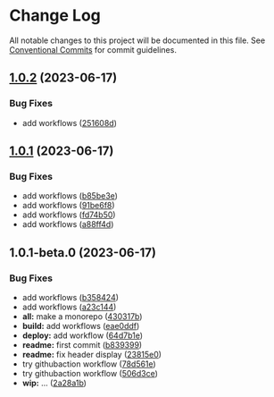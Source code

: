 # Change Log

All notable changes to this project will be documented in this file.
See [Conventional Commits](https://conventionalcommits.org) for commit guidelines.

## [1.0.2](https://github.com/vanessa-lanquetin/todo-list/compare/v1.0.1...v1.0.2) (2023-06-17)

### Bug Fixes

* add workflows ([251608d](https://github.com/vanessa-lanquetin/todo-list/commit/251608dae30945183b6e58fa8c75a351d387f565))

## [1.0.1](https://github.com/vanessa-lanquetin/todo-list/compare/v1.0.1-beta.0...v1.0.1) (2023-06-17)

### Bug Fixes

* add workflows ([b85be3e](https://github.com/vanessa-lanquetin/todo-list/commit/b85be3e9367837eba60a47e3a7bf2533b21f273d))
* add workflows ([91be6f8](https://github.com/vanessa-lanquetin/todo-list/commit/91be6f8af32b911f58737fe57e5c426846db4a09))
* add workflows ([fd74b50](https://github.com/vanessa-lanquetin/todo-list/commit/fd74b506afd048c0e4204023f5531c8c23d3c77e))
* add workflows ([a88ff4d](https://github.com/vanessa-lanquetin/todo-list/commit/a88ff4d3e55999b51d41279609009d8a6bc74bc4))

## 1.0.1-beta.0 (2023-06-17)

### Bug Fixes

* add workflows ([b358424](https://github.com/vanessa-lanquetin/todo-list/commit/b358424ef525676e4fa249aab744df89778226fa))
* add workflows ([a23c144](https://github.com/vanessa-lanquetin/todo-list/commit/a23c144b8300a528c01e09be1fbd7a06d04981b3))
* **all:** make a monorepo ([430317b](https://github.com/vanessa-lanquetin/todo-list/commit/430317b5d70a089abff73b58c899bbe120592108))
* **build:** add workflows ([eae0ddf](https://github.com/vanessa-lanquetin/todo-list/commit/eae0ddfd937325f6dce5e1cc109c308704997c68))
* **deploy:** add workflow ([64d7b1e](https://github.com/vanessa-lanquetin/todo-list/commit/64d7b1edf0e9367478a10e1fea1d7d40c41bfaa0))
* **readme:** first commit ([b839399](https://github.com/vanessa-lanquetin/todo-list/commit/b8393997423f31cf144fe4ef2d69fd5a0e7c208e))
* **readme:** fix header display ([23815e0](https://github.com/vanessa-lanquetin/todo-list/commit/23815e0635d2e018512dcf2a3109a856e8d52341))
* try githubaction workflow ([78d561e](https://github.com/vanessa-lanquetin/todo-list/commit/78d561e512acfa1cbb0b5c44c6e77cc6f3d8abb5))
* try githubaction workflow ([506d3ce](https://github.com/vanessa-lanquetin/todo-list/commit/506d3ce9b21662204514ab1b9d64fd60430b2f17))
* **wip:** ... ([2a28a1b](https://github.com/vanessa-lanquetin/todo-list/commit/2a28a1bfb48de2e577948a3e394e214ad3c3b127))
